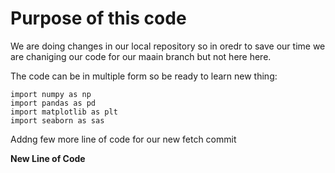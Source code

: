 # Purpose of this code

We are doing changes in our local repository so in oredr to save our time we are chaniging our code for our maain branch but not here here.

The code can be in multiple form so be ready to learn new thing:

```
import numpy as np
import pandas as pd
import matplotlib as plt
import seaborn as sas
```
Addng few more line of code for our new fetch commit


**New Line of Code**
